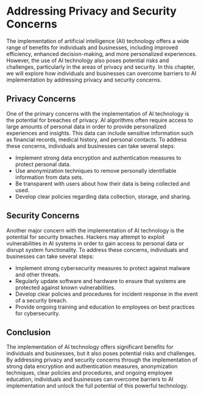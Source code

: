 Addressing Privacy and Security Concerns
==================================================================================

The implementation of artificial intelligence (AI) technology offers a wide range of benefits for individuals and businesses, including improved efficiency, enhanced decision-making, and more personalized experiences. However, the use of AI technology also poses potential risks and challenges, particularly in the areas of privacy and security. In this chapter, we will explore how individuals and businesses can overcome barriers to AI implementation by addressing privacy and security concerns.

Privacy Concerns
----------------

One of the primary concerns with the implementation of AI technology is the potential for breaches of privacy. AI algorithms often require access to large amounts of personal data in order to provide personalized experiences and insights. This data can include sensitive information such as financial records, medical history, and personal contacts. To address these concerns, individuals and businesses can take several steps:

* Implement strong data encryption and authentication measures to protect personal data.
* Use anonymization techniques to remove personally identifiable information from data sets.
* Be transparent with users about how their data is being collected and used.
* Develop clear policies regarding data collection, storage, and sharing.

Security Concerns
-----------------

Another major concern with the implementation of AI technology is the potential for security breaches. Hackers may attempt to exploit vulnerabilities in AI systems in order to gain access to personal data or disrupt system functionality. To address these concerns, individuals and businesses can take several steps:

* Implement strong cybersecurity measures to protect against malware and other threats.
* Regularly update software and hardware to ensure that systems are protected against known vulnerabilities.
* Develop clear policies and procedures for incident response in the event of a security breach.
* Provide ongoing training and education to employees on best practices for cybersecurity.

Conclusion
----------

The implementation of AI technology offers significant benefits for individuals and businesses, but it also poses potential risks and challenges. By addressing privacy and security concerns through the implementation of strong data encryption and authentication measures, anonymization techniques, clear policies and procedures, and ongoing employee education, individuals and businesses can overcome barriers to AI implementation and unlock the full potential of this powerful technology.

